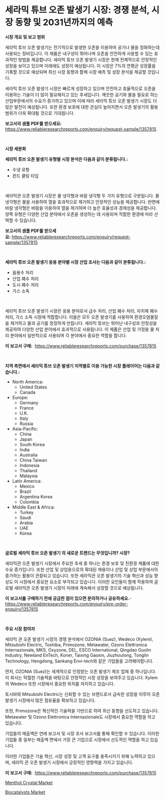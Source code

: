 <p><h1>세라믹 튜브 오존 발생기 시장: 경쟁 분석, 시장 동향 및 2031년까지의 예측</h1></p><p><strong>시장 개요 및 보고 범위</strong></p>
<p><p>세라믹 튜브 오존 발생기는 전기적으로 발생한 오존을 이용하여 공기나 물을 정화하는데 사용되는 장비입니다. 이 제품은 내구성이 뛰어나며 오존을 안전하게 사용할 수 있는 효과적인 방법을 제공합니다. 세라믹 튜브 오존 발생기 시장은 현재 전체적으로 안정적인 성장을 보이고 있으며 미래에도 성장이 예상됩니다. 이 시장은 7%의 연평균 성장률을 기록할 것으로 예상되며 최신 시장 동향과 함께 시장 예측 및 성장 분석을 제공할 것입니다.</p><p>세라믹 튜브 오존 발생기 시장은 빠르게 성장하고 있으며 안전하고 효율적으로 오존을 이용하는 기술이 더 많이 필요해지고 있는 추세입니다. 깨끗한 공기와 물을 필요로 하는 산업부문에서의 수요가 증가하고 있으며 이에 따라 세라믹 튜브 오존 발생기 시장도 더 많은 발전이 예상됩니다. 또한 환경 보호에 대한 관심이 높아지면서 오존 발생기의 활용 범위가 더욱 확대될 것으로 기대됩니다.</p></p>
<p><strong>보고서의 샘플 PDF를 받으세요:</strong> <a href="https://www.reliableresearchreports.com/enquiry/request-sample/1357815">https://www.reliableresearchreports.com/enquiry/request-sample/1357815</a></p>
<p>&nbsp;</p>
<p><strong>시장 세분화</strong></p>
<p><strong>세라믹 튜브 오존 발생기 유형별 시장 분석은 다음과 같이 분류됩니다.:</strong></p>
<p><ul><li>수냉 유형</li><li>윈드 쿨링 타입</li></ul></p>
<p>&nbsp;</p>
<p><p>세라믹관 오존 발생기 시장은 물 냉각형과 바람 냉각형 두 가지 유형으로 구분됩니다. 물 냉각형은 물을 사용하여 열을 효과적으로 제거하고 안정적인 성능을 제공합니다. 반면에 바람 냉각형은 바람을 이용하여 열을 제거하며 더 높은 효율성과 경제성을 제공합니다. 양쪽 유형은 다양한 산업 분야에서 오존을 생성하는 데 사용되며 적합한 환경에 따라 선택할 수 있습니다.</p></p>
<p><strong>보고서의 샘플 PDF를 받으세요:</strong>&nbsp;<a href="https://www.reliableresearchreports.com/enquiry/request-sample/1357815">https://www.reliableresearchreports.com/enquiry/request-sample/1357815</a></p>
<p>&nbsp;</p>
<p><strong> 세라믹 튜브 오존 발생기 응용 분야별 시장 산업 조사는 다음과 같이 분류됩니다.:</strong></p>
<p><ul><li>음용수 처리</li><li>산업 폐수 처리</li><li>도시 폐수 처리</li><li>가스 소독</li></ul></p>
<p>&nbsp;</p>
<p><p>세라믹 튜브 오존 발생기 시장은 응용 분야로서 급수 처리, 산업 폐수 처리, 자치체 폐수 처리, 가스 소독 시장에 적합합니다. 이들은 모두 오존 발생기를 사용하여 환경오염물질을 제거하고 물과 공기를 청정하게 만듭니다. 세라믹 튜브는 뛰어난 내구성과 안정성을 제공하여 다양한 산업 분야에서 효과적으로 사용됩니다. 이 제품은 산업 및 가정용 물 처리 분야에서 일반적으로 사용되며 각 분야에서 중요한 역할을 합니다.</p></p>
<p><strong>이 보고서 구매:</strong>&nbsp; <a href="https://www.reliableresearchreports.com/purchase/1357815">https://www.reliableresearchreports.com/purchase/1357815</a></p>
<p>&nbsp;</p>
<p><strong>지역 측면에서 세라믹 튜브 오존 발생기 지역별로 이용 가능한 시장 플레이어는 다음과 같습니다.:</strong></p>
<p><ul>
    <li>
        North America:
        <ul>
            <li>United States</li>
            <li>Canada</li>
        </ul>
    </li>
    <li>
        Europe:
        <ul>
            <li>Germany</li>
            <li>France</li>
            <li>U.K.</li>
            <li>Italy</li>
            <li>Russia</li>
        </ul>
    </li>
    <li>
        Asia-Pacific:
        <ul>
            <li>China</li>
            <li>Japan</li>
            <li>South Korea</li>
            <li>India</li>
            <li>Australia</li>
            <li>China Taiwan</li>
            <li>Indonesia</li>
            <li>Thailand</li>
            <li>Malaysia</li>
        </ul>
    </li>
    <li>
        Latin America:
        <ul>
            <li>Mexico</li>
            <li>Brazil</li>
            <li>Argentina Korea</li>
            <li>Colombia</li>
        </ul>
    </li>
    <li>
        Middle East & Africa:
        <ul>
            <li>Turkey</li>
            <li>Saudi</li>
            <li>Arabia</li>
            <li>UAE</li>
            <li>Korea</li>
        </ul>
    </li>
    </ul></p>
<p>&nbsp;</p>
<p><strong>글로벌 세라믹 튜브 오존 발생기 의 새로운 트렌드는 무엇입니까? 시장?</strong></p>
<p><p>세라믹관 오존 발생기 시장에서 주요한 추세 중 하나는 환경 보호 및 친환경 제품에 대한 수요 증가입니다. 또한 산업 및 상업용으로의 확대된 채용이나 산업 및 상업 부문에서의 증가하는 활용이 관찰되고 있습니다. 또한 세라믹관 오존 발생기의 기술 혁신과 성능 향상도 이 시장에서 중요한 요소로 부각되고 있습니다. 이러한 요인들이 함께 작용하여 글로벌 세라믹관 오존 발생기 시장이 미래에 계속해서 성장할 것으로 예상됩니다.</p></p>
<p><strong>이 보고서를 구매하기 전에 궁금한 점이 있으면 문의하거나 공유하세요.</strong>- <a href="https://www.reliableresearchreports.com/enquiry/pre-order-enquiry/1357815">https://www.reliableresearchreports.com/enquiry/pre-order-enquiry/1357815</a></p>
<p>&nbsp;</p>
<p><strong>주요 시장 참여자</strong></p>
<p><p>세라믹 관 오존 발생기 시장의 경쟁 분석에서 OZONIA (Suez), Wedeco (Xylem), Mitsubishi Electric, Toshiba, Primozone, Metawater, Ozono Elettronica Internazionale, MKS, Oxyzone, DEL, ESCO International, Qingdao Guolin Industry, Newland EnTech, Koner, Taixing Gaoxin, Jiuzhoulong, Tonglin Technology, Hengdong, Sankang Envi-tech와 같은 기업들을 고려해야합니다.</p><p>먼저, OZONIA (Suez)는 세계적으로 인정받는 오존 발생기 제조 업체 중 하나입니다. 이 회사는 탁월한 기술력을 바탕으로 안정적인 시장 성장을 보여주고 있습니다. Xylem의 Wedeco 또한 시장에서 중요한 위치를 차지하고 있습니다.</p><p>토시바와 Mitsubishi Electric는 신뢰할 수 있는 브랜드로서 급속한 성장을 이루어 오존 발생기 시장에서 많은 점유율을 확보하고 있습니다.</p><p>또한, Primozone은 혁신적인 기술력을 기반으로 하여 최신 동향을 선도하고 있습니다. Metawater 및 Ozono Elettronica Internazionale도 시장에서 중요한 역할을 하고 있습니다.</p><p>기업들의 매출액은 연례 보고서 및 시장 조사 보고서를 통해 확인할 수 있습니다. 이러한 기업들 중 일부는 매출액 면에서 가장 큰 기업으로 시장에서 선도적인 역할을 하고 있습니다.</p><p>이러한 기업들은 기술 혁신, 시장 성장 및 고객 요구를 충족시키기 위해 노력하고 있으며, 세라믹 관 오존 발생기 시장에서 긍정적인 영향력을 가지고 있습니다.</p></p>
<p><strong>이 보고서 구매:</strong>&nbsp;&nbsp;<a href="https://www.reliableresearchreports.com/purchase/1357815">https://www.reliableresearchreports.com/purchase/1357815</a></p>
<p><p><a href="https://military-diascia-e68.notion.site/Menthol-Crystal-Market-Research-Report-Unlocks-Analysis-on-the-Market-Financial-Status-Market-Size--6b100afa2a86475daf49fedde019b0a8">Menthol Crystal Market</a></p><p><a href="https://github.com/edytherolanlouisejk1miz0wig/Market-Research-Report-List-1/blob/main/biocatalysts-market.md">Biocatalysts Market</a></p></p>
